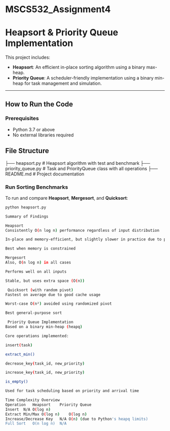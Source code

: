 # MSCS532_Assignment4
#  Heapsort & Priority Queue Implementation

This project includes:
- **Heapsort**: An efficient in-place sorting algorithm using a binary max-heap.
- **Priority Queue**: A scheduler-friendly implementation using a binary min-heap for task management and simulation.

---

##  How to Run the Code

###  Prerequisites
- Python 3.7 or above
- No external libraries required

## File Structure
├── heapsort.py # Heapsort algorithm with test and benchmark
├── priority_queue.py # Task and PriorityQueue class with all operations
├── README.md # Project documentation

###  Run Sorting Benchmarks
To run and compare **Heapsort**, **Mergesort**, and **Quicksort**:

```bash
python heapsort.py

Summary of Findings

Heapsort
Consistently O(n log n) performance regardless of input distribution

In-place and memory-efficient, but slightly slower in practice due to poor cache performance

Best when memory is constrained

Mergesort
Also, O(n log n) in all cases

Performs well on all inputs

Stable, but uses extra space (O(n))

 Quicksort (with random pivot)
Fastest on average due to good cache usage

Worst-case O(n²) avoided using randomized pivot

Best general-purpose sort

 Priority Queue Implementation
Based on a binary min-heap (heapq)

Core operations implemented:

insert(task)

extract_min()

decrease_key(task_id, new_priority)

increase_key(task_id, new_priority)

is_empty()

Used for task scheduling based on priority and arrival time

Time Complexity Overview
Operation	Heapsort	Priority Queue
Insert	N/A	O(log n)
Extract Min/Max	O(log n)	O(log n)
Increase/Decrease Key	N/A	O(n) (due to Python's heapq limits)
Full Sort	O(n log n)	N/A
